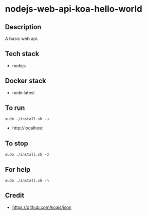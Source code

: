 # nodejs-web-api-koa-hello-world

## Description
A basic web api.

## Tech stack
- nodejs

## Docker stack
- node:latest

## To run
`sudo ./install.sh -u`
- http://localhost

## To stop
`sudo ./install.sh -d`

## For help
`sudo ./install.sh -h`

## Credit
- https://github.com/koajs/json
